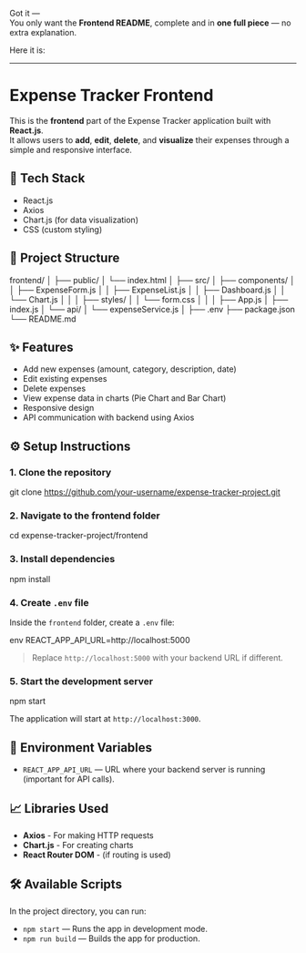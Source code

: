 <!-- # Expense Tracker - Frontend

This is the frontend part of the Expense Tracker application built with **React.js**.  
It allows users to add, edit, delete, and visualize their expenses with charts.

## Tech Stack
- React.js
- Axios (for API calls)
- Chart.js (or Recharts) (for data visualization)
- CSS (for styling)

## Setup Instructions

1. Clone the repository - git clone https://github.com/your-username/expense-tracker-project.git

2. Navigate to the frontend directory: cd frontend

3. Install dependencies: npm install

4. Create a .env file inside frontend folder and add the API URL: REACT_APP_API_URL=http://localhost:5000

5. Start the React app: npm start

## Environment Variables
REACT_APP_API_URL - URL where your backend server is running (important for API calls).

## Features

1. Add new expenses (amount, category, description, date)

2. Edit existing expenses

3. Delete expenses

4. View expense data in charts (Pie Chart and Bar Chart)

5. API communication with backend using Axios -->

Got it —  
You only want the **Frontend README**, complete and in **one full piece** — no extra explanation.

Here it is:

---

# Expense Tracker Frontend

This is the **frontend** part of the Expense Tracker application built with **React.js**.  
It allows users to **add**, **edit**, **delete**, and **visualize** their expenses through a simple and responsive interface.

## 🚀 Tech Stack
- React.js
- Axios
- Chart.js (for data visualization)
- CSS (custom styling)

## 📁 Project Structure

frontend/
│
├── public/
│   └── index.html
│
├── src/
│   ├── components/
│   │   ├── ExpenseForm.js
│   │   ├── ExpenseList.js
│   │   ├── Dashboard.js
│   │   └── Chart.js
│   │
│   ├── styles/
│   │   └── form.css
│   │
│   ├── App.js
│   ├── index.js
│   └── api/
│       └── expenseService.js
│
├── .env
├── package.json
└── README.md


## ✨ Features
- Add new expenses (amount, category, description, date)
- Edit existing expenses
- Delete expenses
- View expense data in charts (Pie Chart and Bar Chart)
- Responsive design
- API communication with backend using Axios

## ⚙️ Setup Instructions

### 1. Clone the repository
git clone https://github.com/your-username/expense-tracker-project.git

### 2. Navigate to the frontend folder

cd expense-tracker-project/frontend


### 3. Install dependencies

npm install


### 4. Create `.env` file
Inside the `frontend` folder, create a `.env` file:

env
REACT_APP_API_URL=http://localhost:5000

> Replace `http://localhost:5000` with your backend URL if different.

### 5. Start the development server

npm start

The application will start at `http://localhost:3000`.

## 🧩 Environment Variables
- `REACT_APP_API_URL` — URL where your backend server is running (important for API calls).

## 📈 Libraries Used
- **Axios** - For making HTTP requests
- **Chart.js** - For creating charts
- **React Router DOM** - (if routing is used)

## 🛠️ Available Scripts
In the project directory, you can run:
- `npm start` — Runs the app in development mode.
- `npm run build` — Builds the app for production.

